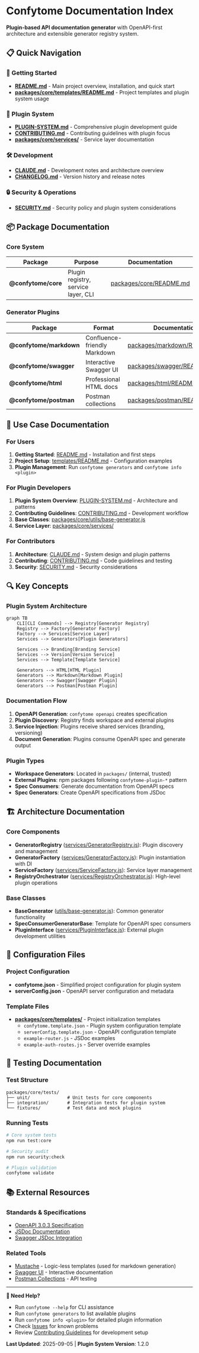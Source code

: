 # Confytome Documentation Index

**Plugin-based API documentation generator** with OpenAPI-first architecture and extensible generator registry system.

## 📋 Quick Navigation

### 🚀 Getting Started
- [**README.md**](./README.md) - Main project overview, installation, and quick start
- [**packages/core/templates/README.md**](./packages/core/templates/README.md) - Project templates and plugin system usage

### 🔌 Plugin System
- [**PLUGIN-SYSTEM.md**](./PLUGIN-SYSTEM.md) - Comprehensive plugin development guide
- [**CONTRIBUTING.md**](./CONTRIBUTING.md) - Contributing guidelines with plugin focus
- [**packages/core/services/**](./packages/core/services/) - Service layer documentation

### 🛠️ Development
- [**CLAUDE.md**](./CLAUDE.md) - Development notes and architecture overview
- [**CHANGELOG.md**](./CHANGELOG.md) - Version history and release notes

### 🔒 Security & Operations
- [**SECURITY.md**](./SECURITY.md) - Security policy and plugin system considerations

## 📦 Package Documentation

### Core System
| Package | Purpose | Documentation |
|---------|---------|---------------|
| **@confytome/core** | Plugin registry, service layer, CLI | [packages/core/README.md](./packages/core/README.md) |

### Generator Plugins
| Package | Format | Documentation |
|---------|--------|---------------|
| **@confytome/markdown** | Confluence-friendly Markdown | [packages/markdown/README.md](./packages/markdown/README.md) |
| **@confytome/swagger** | Interactive Swagger UI | [packages/swagger/README.md](./packages/swagger/README.md) |
| **@confytome/html** | Professional HTML docs | [packages/html/README.md](./packages/html/README.md) |
| **@confytome/postman** | Postman collections | [packages/postman/README.md](./packages/postman/README.md) |

## 🎯 Use Case Documentation

### For Users
1. **Getting Started**: [README.md](./README.md) - Installation and first steps
2. **Project Setup**: [templates/README.md](./packages/core/templates/README.md) - Configuration examples
3. **Plugin Management**: Run `confytome generators` and `confytome info <plugin>`

### For Plugin Developers
1. **Plugin System Overview**: [PLUGIN-SYSTEM.md](./PLUGIN-SYSTEM.md) - Architecture and patterns
2. **Contributing Guidelines**: [CONTRIBUTING.md](./CONTRIBUTING.md) - Development workflow
3. **Base Classes**: [packages/core/utils/base-generator.js](./packages/core/utils/base-generator.js)
4. **Service Layer**: [packages/core/services/](./packages/core/services/)

### For Contributors
1. **Architecture**: [CLAUDE.md](./CLAUDE.md) - System design and plugin patterns
2. **Contributing**: [CONTRIBUTING.md](./CONTRIBUTING.md) - Code guidelines and testing
3. **Security**: [SECURITY.md](./SECURITY.md) - Security considerations

## 🔍 Key Concepts

### Plugin System Architecture
```mermaid
graph TB
    CLI[CLI Commands] --> Registry[Generator Registry]
    Registry --> Factory[Generator Factory]
    Factory --> Services[Service Layer]
    Services --> Generators[Plugin Generators]
    
    Services --> Branding[Branding Service]
    Services --> Version[Version Service]
    Services --> Template[Template Service]
    
    Generators --> HTML[HTML Plugin]
    Generators --> Markdown[Markdown Plugin]
    Generators --> Swagger[Swagger Plugin]
    Generators --> Postman[Postman Plugin]
```

### Documentation Flow
1. **OpenAPI Generation**: `confytome openapi` creates specification
2. **Plugin Discovery**: Registry finds workspace and external plugins
3. **Service Injection**: Plugins receive shared services (branding, versioning)
4. **Document Generation**: Plugins consume OpenAPI spec and generate output

### Plugin Types
- **Workspace Generators**: Located in `packages/` (internal, trusted)
- **External Plugins**: npm packages following `confytome-plugin-*` pattern
- **Spec Consumers**: Generate documentation from OpenAPI specs
- **Spec Generators**: Create OpenAPI specifications from JSDoc

## 🏗️ Architecture Documentation

### Core Components
- **GeneratorRegistry** ([services/GeneratorRegistry.js](./packages/core/services/GeneratorRegistry.js)): Plugin discovery and management
- **GeneratorFactory** ([services/GeneratorFactory.js](./packages/core/services/GeneratorFactory.js)): Plugin instantiation with DI
- **ServiceFactory** ([services/ServiceFactory.js](./packages/core/services/ServiceFactory.js)): Service layer management
- **RegistryOrchestrator** ([services/RegistryOrchestrator.js](./packages/core/services/RegistryOrchestrator.js)): High-level plugin operations

### Base Classes
- **BaseGenerator** ([utils/base-generator.js](./packages/core/utils/base-generator.js)): Common generator functionality
- **SpecConsumerGeneratorBase**: Template for OpenAPI spec consumers
- **PluginInterface** ([services/PluginInterface.js](./packages/core/services/PluginInterface.js)): External plugin development utilities

## 📄 Configuration Files

### Project Configuration
- **confytome.json** - Simplified project configuration for plugin system
- **serverConfig.json** - OpenAPI server configuration and metadata

### Template Files
- [**packages/core/templates/**](./packages/core/templates/) - Project initialization templates
  - `confytome.template.json` - Plugin system configuration template
  - `serverConfig.template.json` - OpenAPI configuration template
  - `example-router.js` - JSDoc examples
  - `example-auth-routes.js` - Server override examples

## 🧪 Testing Documentation

### Test Structure
```
packages/core/tests/
├── unit/              # Unit tests for core components
├── integration/       # Integration tests for plugin system
└── fixtures/          # Test data and mock plugins
```

### Running Tests
```bash
# Core system tests
npm run test:core

# Security audit
npm run security:check

# Plugin validation
confytome validate
```

## 📚 External Resources

### Standards & Specifications
- [OpenAPI 3.0.3 Specification](https://spec.openapis.org/oas/v3.0.3)
- [JSDoc Documentation](https://jsdoc.app/)
- [Swagger JSDoc Integration](https://github.com/Surnet/swagger-jsdoc)

### Related Tools
- [Mustache](https://mustache.github.io/) - Logic-less templates (used for markdown generation)
- [Swagger UI](https://swagger.io/tools/swagger-ui/) - Interactive documentation
- [Postman Collections](https://learning.postman.com/docs/collections/collections-overview/) - API testing

---

**🔧 Need Help?**
- Run `confytome --help` for CLI assistance
- Run `confytome generators` to list available plugins
- Run `confytome info <plugin>` for detailed plugin information
- Check [Issues](https://github.com/n-ae/confytome/issues) for known problems
- Review [Contributing Guidelines](./CONTRIBUTING.md) for development setup

**Last Updated**: 2025-09-05 | **Plugin System Version**: 1.2.0